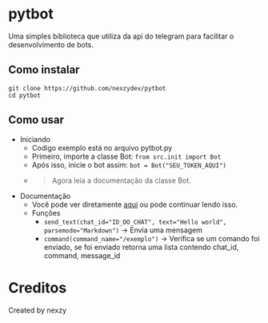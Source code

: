 # pytbot
Uma simples biblioteca que utiliza da api do telegram para facilitar o desenvolvimento de bots.

## Como instalar
```
git clone https://github.com/nexzydev/pytbot
cd pytbot
```

## Como usar
* Iniciando
  - Codigo exemplo está no arquivo pytbot.py
  - Primeiro, importe a classe Bot: ```from src.init import Bot```
  - Após isso, inicie o bot assim: ```bot = Bot("SEU_TOKEN_AQUI")```
  - > Agora leia a documentação da classe Bot.
* Documentação
  - Você pode ver diretamente [aqui](https://github.com/nexzydev/pytbot/blob/main/src/init.py) ou pode continuar lendo isso.
  - Funções
    - ```send_text(chat_id="ID_DO_CHAT", text="Hello world", parsemode="Markdown")``` -> Envia uma mensagem
    - ```command(command_name="/exemplo")``` -> Verifica se um comando foi enviado, se foi enviado retorna uma lista contendo chat_id, command, message_id
   
# Creditos
Created by nexzy
